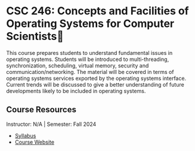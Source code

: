 # CSC 246: 	Concepts and Facilities of Operating Systems for Computer Scientists💾
This course prepares students to understand fundamental issues in operating systems. Students will be introduced to multi-threading, synchronization, scheduling, virtual memory, security and communication/networking. The material will be covered in terms of operating systems services exported by the operating systems interface. Current trends will be discussed to give a better understanding of future developments likely to be included in operating systems.

## Course Resources
Instructor: N/A | Semester: Fall 2024
* [Syllabus]()
* [Course Website](https://www.csc.ncsu.edu/courses/outcomes.php?uniq_id=8000026)
